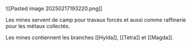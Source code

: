 ![[Pasted image 20250217193220.png]]

Les mines servent de camp pour travaux forcés et aussi comme raffinerie pour les métaux collectés.

Les mines contiennent les branches [[Hylda]], [[Tetra]] et [[Magda]].